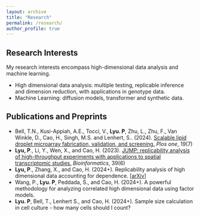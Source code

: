 ```yaml
---
layout: archive
title: "Research"
permalink: /research/
author_profile: true
---
```



## Research Interests
My research interests encompass high-dimensional data analysis and machine learning.
- High dimensional data analysis: multiple testing, replicable inference and dimension reduction, with applications in genotype data.
- Machine Learning: diffusion models, transformer and synthetic data.

## Publications and Preprints
- Bell, T.N., Kusi-Appiah, A.E., Tocci, V., **Lyu. P**, Zhu, L., Zhu, F., Van Winkle, D., Cao, H., Singh, M.S. and Lenhert, S.. (2024). [Scalable lipid droplet microarray fabrication, validation, and screening.](https://journals.plos.org/plosone/article?id=10.1371/journal.pone.0304736)
  *Plos one*, 19(7)
- **Lyu, P**., Li, Y., Wen, X., and Cao, H. (2023). [JUMP: replicability analysis of high-throughput experiments with applications to spatial transcriptomic studies.](https://academic.oup.com/bioinformatics/article/39/6/btad366/7190368)
  *Bioinformatics*, 39(6)
- **Lyu, P**., Zhang, X., and Cao, H. (2024+). Replicability analysis of high dimensional data accounting for dependence. \[[arXiv](https://arxiv.org/abs/2404.05808)\]
- Wang, P., **Lyu. P**, Peddada, S., and Cao, H. (2024+). A powerful methodology for analyzing correlated high dimensional data using factor models.
- **Lyu. P**, Bell, T., Lenhert S., and Cao, H. (2024+). Sample size calculation in cell culture - how many cells should I count?
